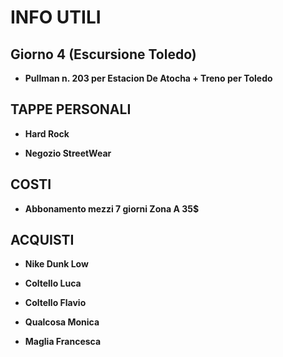 # INFO UTILI

## Giorno 4 (Escursione Toledo) 

- **Pullman n. 203 per Estacion De Atocha + Treno per Toledo**

## TAPPE PERSONALI

- **Hard Rock**

- **Negozio StreetWear**

## COSTI 

- **Abbonamento mezzi 7 giorni Zona A 35$**

## ACQUISTI

- **Nike Dunk Low**

- **Coltello Luca**

- **Coltello Flavio**

- **Qualcosa Monica**

- **Maglia Francesca**


